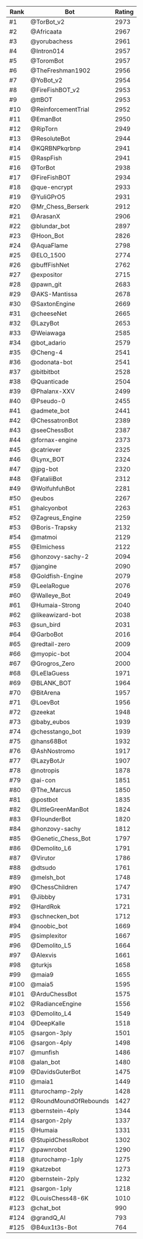 Rank|Bot|Rating
---|---|---
#1|@TorBot_v2|2973
#2|@Africaata|2967
#3|@yorubachess|2961
#4|@Intron014|2957
#5|@ToromBot|2957
#6|@TheFreshman1902|2956
#7|@YoBot_v2|2954
#8|@FireFishBOT_v2|2953
#9|@ttBOT|2953
#10|@ReinforcementTrial|2952
#11|@EmanBot|2950
#12|@RipTorn|2949
#13|@ResoluteBot|2944
#14|@KQRBNPkqrbnp|2941
#15|@RaspFish|2941
#16|@TorBot|2938
#17|@FireFishBOT|2934
#18|@que-encrypt|2933
#19|@YuliGPrO5|2931
#20|@Mr_Chess_Berserk|2912
#21|@ArasanX|2906
#22|@blundar_bot|2897
#23|@Hoon_Bot|2826
#24|@AquaFlame|2798
#25|@ELO_1500|2774
#26|@buffFishNet|2762
#27|@expositor|2715
#28|@pawn_git|2683
#29|@AKS-Mantissa|2678
#30|@SaxtonEngine|2669
#31|@cheeseNet|2665
#32|@LazyBot|2653
#33|@Weiawaga|2585
#34|@bot_adario|2579
#35|@Cheng-4|2541
#36|@odonata-bot|2541
#37|@bitbitbot|2528
#38|@Quanticade|2504
#39|@Phalanx-XXV|2499
#40|@Pseudo-0|2455
#41|@admete_bot|2441
#42|@ChessatronBot|2389
#43|@seeChessBot|2387
#44|@fornax-engine|2373
#45|@catriever|2325
#46|@Lynx_BOT|2324
#47|@jpg-bot|2320
#48|@FataliiBot|2312
#49|@WolfuhfuhBot|2281
#50|@eubos|2267
#51|@halcyonbot|2263
#52|@Zagreus_Engine|2259
#53|@Boris-Trapsky|2132
#54|@matmoi|2129
#55|@Elmichess|2122
#56|@honzovy-sachy-2|2094
#57|@jangine|2090
#58|@Goldfish-Engine|2079
#59|@LeelaRogue|2076
#60|@Walleye_Bot|2049
#61|@Humaia-Strong|2040
#62|@likeawizard-bot|2038
#63|@sun_bird|2031
#64|@GarboBot|2016
#65|@redtail-zero|2009
#66|@myopic-bot|2004
#67|@Grogros_Zero|2000
#68|@LeElaGuess|1971
#69|@BLANK_BOT|1964
#70|@BitArena|1957
#71|@LoevBot|1956
#72|@zeekat|1948
#73|@baby_eubos|1939
#74|@chesstango_bot|1939
#75|@hans68Bot|1932
#76|@AshNostromo|1917
#77|@LazyBotJr|1907
#78|@notropis|1878
#79|@ai-con|1851
#80|@The_Marcus|1850
#81|@postbot|1835
#82|@LittleGreenManBot|1824
#83|@FlounderBot|1820
#84|@honzovy-sachy|1812
#85|@Genetic_Chess_Bot|1797
#86|@Demolito_L6|1791
#87|@Virutor|1786
#88|@dtsudo|1761
#89|@melsh_bot|1748
#90|@ChessChildren|1747
#91|@Jibbby|1731
#92|@HardRok|1721
#93|@schnecken_bot|1712
#94|@noobic_bot|1669
#95|@simplexitor|1667
#96|@Demolito_L5|1664
#97|@Alexvis|1661
#98|@turkjs|1658
#99|@maia9|1655
#100|@maia5|1595
#101|@ArduChessBot|1575
#102|@RadianceEngine|1556
#103|@Demolito_L4|1549
#104|@DeepKalle|1518
#105|@sargon-3ply|1501
#106|@sargon-4ply|1498
#107|@munfish|1486
#108|@alan_bot|1480
#109|@DavidsGuterBot|1475
#110|@maia1|1449
#111|@turochamp-2ply|1428
#112|@RoundMoundOfRebounds|1427
#113|@bernstein-4ply|1344
#114|@sargon-2ply|1337
#115|@Humaia|1331
#116|@StupidChessRobot|1302
#117|@pawnrobot|1290
#118|@turochamp-1ply|1275
#119|@katzebot|1273
#120|@bernstein-2ply|1232
#121|@sargon-1ply|1218
#122|@LouisChess48-6K|1010
#123|@chat_bot|990
#124|@grandQ_AI|793
#125|@B4ux1t3s-Bot|764
